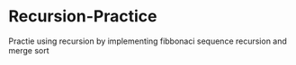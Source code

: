 # Recursion-Practice
Practie using recursion by implementing fibbonaci sequence recursion and merge sort 
